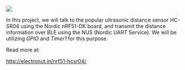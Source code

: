![](nrf51-ultrasonic.jpg)

In this project, we will talk to the popular ultrasonic distance
sensor HC-SR04 using the Nordic nRF51-DK board, and transmit the
distance information over BLE using the NUS (Nordic UART Service). We
will be utilizing *GPIO* and *Timer1* for this purpose.

Read more at:

http://electronut.in/nrf51-hcsr04/

